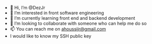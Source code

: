 - 👋 Hi, I’m @DezJr
- 👀 I’m interested in front software engineering 
- 🌱 I’m currently learning front end and backend development 
- 💞️ I’m looking to collaborate with someone who can help me do so
- 📫 You can reach me on ahoussijr@gmail.com
-   I would like to know my SSH public key
<!---
DezJr/DezJr is a ✨ special ✨ repository because its `README.md` (this file) appears on your GitHub profile.
You can click the Preview link to take a look at your changes.
--->
